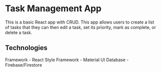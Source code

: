 # Task Management App

This is a basic React app with CRUD. This app allows users to create a list of tasks that they can then edit a task, set its priority, mark as complete, or delete a task.

## Technologies

Framework - React
Style Framework - Material UI
Database - Firebase/Firestore
